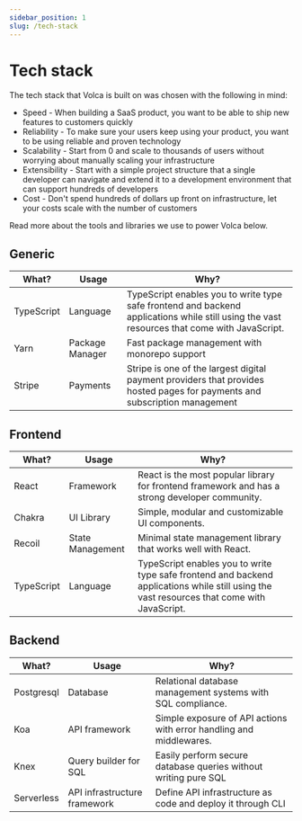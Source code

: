```yaml
---
sidebar_position: 1
slug: /tech-stack
---
```


# Tech stack

The tech stack that Volca is built on was chosen with the following in mind:

- Speed - When building a SaaS product, you want to be able to ship new features to customers quickly
- Reliability - To make sure your users keep using your product, you want to be using reliable and proven technology
- Scalability - Start from 0 and scale to thousands of users without worrying about manually scaling your infrastructure
- Extensibility - Start with a simple project structure that a single developer can navigate and extend it to a development environment that can support hundreds of developers
- Cost - Don't spend hundreds of dollars up front on infrastructure, let your costs scale with the number of customers

Read more about the tools and libraries we use to power Volca below.

## Generic

| What?      | Usage           | Why?                                                                                                                                        |
| ---------- | --------------- | ------------------------------------------------------------------------------------------------------------------------------------------- |
| TypeScript | Language        | TypeScript enables you to write type safe frontend and backend applications while still using the vast resources that come with JavaScript. |
| Yarn       | Package Manager | Fast package management with monorepo support                                                                                               |
| Stripe     | Payments        | Stripe is one of the largest digital payment providers that provides hosted pages for payments and subscription management                  |

## Frontend

| What?      | Usage            | Why?                                                                                                                                        |
| ---------- | ---------------- | ------------------------------------------------------------------------------------------------------------------------------------------- |
| React      | Framework        | React is the most popular library for frontend framework and has a strong developer community.                                              |
| Chakra     | UI Library       | Simple, modular and customizable UI components.                                                                                             |
| Recoil     | State Management | Minimal state management library that works well with React.                                                                                |
| TypeScript | Language         | TypeScript enables you to write type safe frontend and backend applications while still using the vast resources that come with JavaScript. |

## Backend

| What?      | Usage                        | Why?                                                                |
| ---------- | ---------------------------- | ------------------------------------------------------------------- |
| Postgresql | Database                     | Relational database management systems with SQL compliance.         |
| Koa        | API framework                | Simple exposure of API actions with error handling and middlewares. |
| Knex       | Query builder for SQL        | Easily perform secure database queries without writing pure SQL     |
| Serverless | API infrastructure framework | Define API infrastructure as code and deploy it through CLI         |
